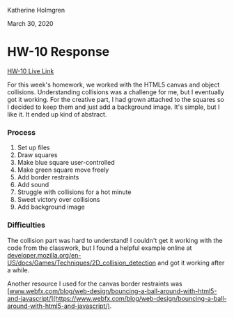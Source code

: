 Katherine Holmgren

March 30, 2020

# HW-10 Response

[HW-10 Live Link](https://katholmgren.github.io/441-work/HW-10)

For this week's homework, we worked with the HTML5 canvas and object collisions. Understanding collisions was a challenge for me, but I eventually got it working. For the creative part, I had grown attached to the squares so I decided to keep them and just add a background image. It's simple, but I like it. It ended up kind of abstract.

### Process

1. Set up files
2. Draw squares
3. Make blue square user-controlled
4. Make green square move freely
5. Add border restraints
6. Add sound
6. Struggle with collisions for a hot minute
7. Sweet victory over collisions
8. Add background image

### Difficulties

The collision part was hard to understand! I couldn't get it working with the code from the classwork, but I found a helpful example online at [developer.mozilla.org/en-US/docs/Games/Techniques/2D_collision_detection](https://developer.mozilla.org/en-US/docs/Games/Techniques/2D_collision_detection) and got it working after a while.

Another resource I used for the canvas border restraints was  [www.webfx.com/blog/web-design/bouncing-a-ball-around-with-html5-and-javascript/](https://www.webfx.com/blog/web-design/bouncing-a-ball-around-with-html5-and-javascript/).
